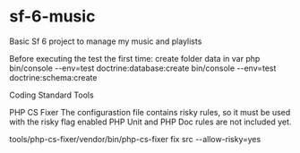 # sf-6-music
Basic Sf 6 project to manage my music and playlists

Before executing the test the first time:
create folder data in var
php bin/console --env=test doctrine:database:create
bin/console --env=test doctrine:schema:create


Coding Standard Tools

PHP CS Fixer 
The configurastion file contains risky rules, so it must be used with the risky flag enabled
PHP Unit and PHP Doc rules are not included yet.

tools/php-cs-fixer/vendor/bin/php-cs-fixer fix src --allow-risky=yes 

